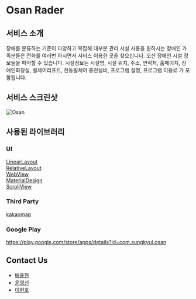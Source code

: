 # Osan Rader

## 서비스 소개
장애를 분류하는 기준이 다양하고 복잡해 대부분 관리 시설 사용을 원하시는 장애인 가족분들은 전화를 여러번 하시면서 서비스 이용한 곳을 찾으십니다.
오산 장애인 시설 정보들을 파악할 수 있습니다. 시설정보는 시설명, 시설 위치, 주소, 연락처, 홈페이지, 장애인화장실, 휠체어리프트, 전동휠체어 충전설비, 프로그램 설명, 프로그램 이용료 가 포함됩니다.
   
## 서비스 스크린샷   
   ![Osan](https://user-images.githubusercontent.com/77232856/148517389-c57fd463-afd4-43ad-8379-05f9267947d0.png)   

## 사용된 라이브러리
### UI   
[LinearLayout](https://developer.android.com/reference/android/widget/LinearLayout)   
[RelativeLayout](https://developer.android.com/reference/kotlin/android/widget/RelativeLayout)  
[WebView](https://developer.android.com/guide/webapps/webview)  
[MaterialDesign](https://material.io/design)  
[ScrollView](https://developer.android.com/reference/androidx/core/view/ScrollingView)

### Third Party   
[kakaomap](https://apis.map.kakao.com/web/guide/)

### Google Play
https://play.google.com/store/apps/details?id=com.sungkyul.osan

## Contact Us
* [배용현](https://github.com/Baeyonghyeon)   
* [윤영선](https://github.com/yys7517)   
* [이현호](https://github.com/S4KITA)   
